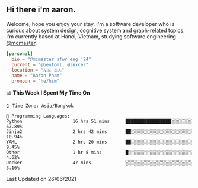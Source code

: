 <h2><b>Hi there i'm aaron. </b></h2>

Welcome, hope you enjoy your stay. I'm a software developer who is curious about system design, cognitive system and graph-related topics. I'm currently based at Hanoi, Vietnam, studying software engineering [@mcmaster](https://www.mcmaster.ca/).

```toml
[personal]
  bio = "@mcmaster sfwr eng '24"
  current = "@bentoml, @luxcer"
  location = "🇻🇳 🇨🇦"
  name = "Aaron Pham"
  pronoun = "he/him"
```
<!--<img src="https://github-readme-stats.vercel.app/api?username=aarnphm&show_icons=true&count_private=true&theme=dark" height="170"/>-->
<!--<img src="https://github-readme-stats.vercel.app/api/top-langs/?username=aarnphm&layout=compact&hide=css&theme=dark" height="170" />-->

<!--START_SECTION:waka-->
📊 **This Week I Spent My Time On** 

```text
⌚︎ Time Zone: Asia/Bangkok

💬 Programming Languages: 
Python                   16 hrs 51 mins      █████████████████░░░░░░░░   67.89% 
Jinja2                   2 hrs 42 mins       ██░░░░░░░░░░░░░░░░░░░░░░░   10.94% 
YAML                     2 hrs 20 mins       ██░░░░░░░░░░░░░░░░░░░░░░░   9.45% 
Other                    1 hr 8 mins         █░░░░░░░░░░░░░░░░░░░░░░░░   4.62% 
Docker                   47 mins             ░░░░░░░░░░░░░░░░░░░░░░░░░   3.16%

```


 Last Updated on 26/06/2021
<!--END_SECTION:waka-->
